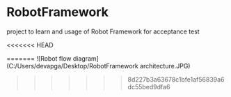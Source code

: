 # RobotFramework
project to learn and usage of Robot Framework for acceptance test

<<<<<<< HEAD

=======
![Robot flow diagram](C:/Users/devapga/Desktop/RobotFramework architecture.JPG)
>>>>>>> 8d227b3a63678c1bfe1af56839a6dc55bed9dfa6
